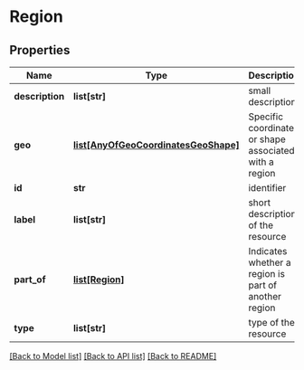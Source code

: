 # Region

## Properties
Name | Type | Description | Notes
------------ | ------------- | ------------- | -------------
**description** | **list[str]** | small description | [optional] 
**geo** | [**list[AnyOfGeoCoordinatesGeoShape]**](AnyOfGeoCoordinatesGeoShape.md) | Specific coordinates or shape associated with a region | [optional] 
**id** | **str** | identifier | [optional] 
**label** | **list[str]** | short description of the resource | [optional] 
**part_of** | [**list[Region]**](Region.md) | Indicates whether a region is part of another region | [optional] 
**type** | **list[str]** | type of the resource | [optional] 

[[Back to Model list]](../#documentation-for-models) [[Back to API list]](../#documentation-for-api-endpoints) [[Back to README]](../)


